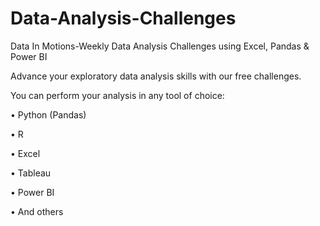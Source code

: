 # Data-Analysis-Challenges
Data In Motions-Weekly Data Analysis Challenges using Excel, Pandas &amp; Power BI 

Advance your exploratory data analysis skills with our free challenges.

You can perform your analysis in any tool of choice:

• Python (Pandas)

• R

• Excel

• Tableau

• Power BI

• And others
